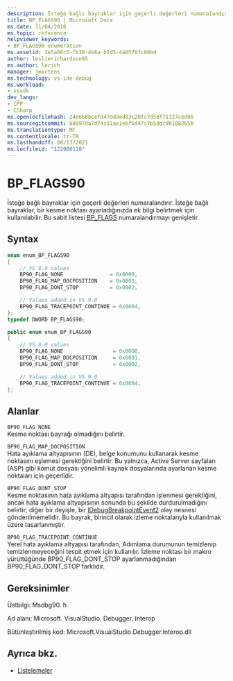 ```yaml
---
description: İsteğe bağlı bayraklar için geçerli değerleri numaralandırır.
title: BP_FLAGS90 | Microsoft Docs
ms.date: 11/04/2016
ms.topic: reference
helpviewer_keywords:
- BP_FLAGS90 enumeration
ms.assetid: 3e5a06c5-fb30-4b8a-b2d5-4a0570fc80bd
author: leslierichardson95
ms.author: lerich
manager: jmartens
ms.technology: vs-ide-debug
ms.workload:
- vssdk
dev_langs:
- CPP
- CSharp
ms.openlocfilehash: 24e6b8bcefd47ddded83c28fc7d5df71327ced86
ms.sourcegitcommit: 68897da7d74c31ae1ebf5d47c7b5ddc9b108265b
ms.translationtype: MT
ms.contentlocale: tr-TR
ms.lasthandoff: 08/13/2021
ms.locfileid: "122080110"
---
```

# <a name="bp_flags90"></a>BP_FLAGS90
İsteğe bağlı bayraklar için geçerli değerleri numaralandırır. İsteğe bağlı bayraklar, bir kesme noktası ayarladığınızda ek bilgi belirtmek için kullanılabilir. Bu sabit listesi [BP_FLAGS](../../../extensibility/debugger/reference/bp-flags.md) numaralandırmayı genişletir.

## <a name="syntax"></a>Syntax

```cpp
enum enum_BP_FLAGS90
{
    // VS 8.0 values
    BP90_FLAG_NONE               = 0x0000,
    BP90_FLAG_MAP_DOCPOSITION    = 0x0001,
    BP90_FLAG_DONT_STOP          = 0x0002,

    // Values added in VS 9.0
    BP90_FLAG_TRACEPOINT_CONTINUE = 0x0004,
};
typedef DWORD BP_FLAGS90;
```

```csharp
public enum enum_BP_FLAGS90
{
    // VS 8.0 values
    BP90_FLAG_NONE                = 0x0000,
    BP90_FLAG_MAP_DOCPOSITION     = 0x0001,
    BP90_FLAG_DONT_STOP           = 0x0002,

    // Values added in VS 9.0
    BP90_FLAG_TRACEPOINT_CONTINUE = 0x0004,
};
```

## <a name="fields"></a>Alanlar
`BP90_FLAG_NONE`\
Kesme noktası bayrağı olmadığını belirtir.

`BP90_FLAG_MAP_DOCPOSITION`\
Hata ayıklama altyapısının (DE), belge konumunu kullanarak kesme noktasını eşlemesi gerektiğini belirtir. Bu yalnızca, Active Server sayfaları (ASP) gibi komut dosyası yönelimli kaynak dosyalarında ayarlanan kesme noktaları için geçerlidir.

`BP90_FLAG_DONT_STOP`\
Kesme noktasının hata ayıklama altyapısı tarafından işlenmesi gerektiğini, ancak hata ayıklama altyapısının sonunda bu şekilde durdurulmadığını belirtir; diğer bir deyişle, bir [IDebugBreakpointEvent2](../../../extensibility/debugger/reference/idebugbreakpointevent2.md) olay nesnesi gönderilmemelidir. Bu bayrak, birincil olarak izleme noktalarıyla kullanılmak üzere tasarlanmıştır.

`BP90_FLAG_TRACEPOINT_CONTINUE`\
Yerel hata ayıklama altyapısı tarafından, Adımlama durumunun temizlenip temizlenmeyeceğini tespit etmek için kullanılır. İzleme noktası bir makro yürüttüğünde BP90_FLAG_DONT_STOP ayarlanmadığından BP90_FLAG_DONT_STOP farklıdır.

## <a name="requirements"></a>Gereksinimler
Üstbilgi: Msdbg90. h

Ad alanı: Microsoft. VisualStudio. Debugger. Interop

Bütünleştirilmiş kod: Microsoft.VisualStudio.Debugger.Interop.dll

## <a name="see-also"></a>Ayrıca bkz.
- [Listelemeler](../../../extensibility/debugger/reference/enumerations-visual-studio-debugging.md)
